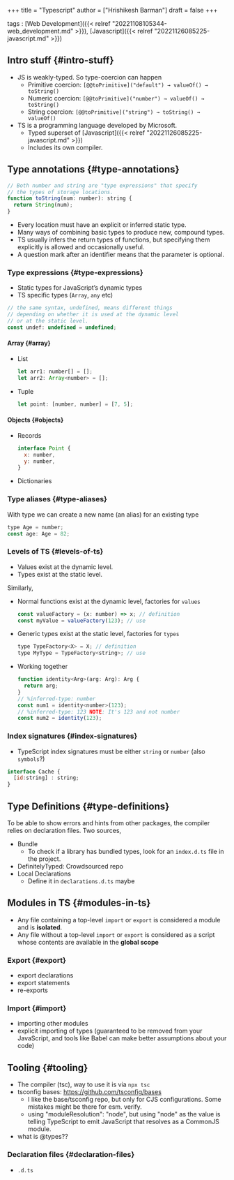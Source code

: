 +++
title = "Typescript"
author = ["Hrishikesh Barman"]
draft = false
+++

tags
: [Web Development]({{< relref "20221108105344-web_development.md" >}}), [Javascript]({{< relref "20221126085225-javascript.md" >}})


## Intro stuff {#intro-stuff}

-   JS is weakly-typed. So type-coercion can happen
    -   Primitive coercion: `[@@toPrimitive]("default") → valueOf() → toString()`
    -   Numeric coercion: `[@@toPrimitive]("number") → valueOf() → toString()`
    -   String coercion: `[@@toPrimitive]("string") → toString() → valueOf()`
-   TS is a programming language developed by Microsoft.
    -   Typed superset of [Javascript]({{< relref "20221126085225-javascript.md" >}})
    -   Includes its own compiler.


## Type annotations {#type-annotations}

```javascript
// Both number and string are "type expressions" that specify
// the types of storage locations.
function toString(num: number): string {
  return String(num);
}
```

-   Every location must have an explicit or inferred static type.
-   Many ways of combining basic types to produce new, compound types.
-   TS usually infers the return types of functions, but specifying them explicitly is allowed and occasionally useful.
-   A question mark after an identifier means that the parameter is optional.


### Type expressions {#type-expressions}

-   Static types for JavaScript’s dynamic types
-   TS specific types (`Array`, `any` etc)

<!--listend-->

```javascript
// the same syntax, undefined, means different things
// depending on whether it is used at the dynamic level
// or at the static level.
const undef: undefined = undefined;
```


#### Array {#array}

-   List
    ```js
    let arr1: number[] = [];
    let arr2: Array<number> = [];
    ```
-   Tuple
    ```js
    let point: [number, number] = [7, 5];
    ```


#### Objects {#objects}

-   Records
    ```js
    interface Point {
      x: number,
      y: number,
    }
    ```
-   Dictionaries


### Type aliases {#type-aliases}

With type we can create a new name (an alias) for an existing type

```js
type Age = number;
const age: Age = 82;
```


### Levels of TS {#levels-of-ts}

-   Values exist at the dynamic level.
-   Types exist at the static level.

Similarly,

-   Normal functions exist at the dynamic level, factories for `values`
    ```js
    const valueFactory = (x: number) => x; // definition
    const myValue = valueFactory(123); // use
    ```
-   Generic types exist at the static level, factories for `types`
    ```js
    type TypeFactory<X> = X; // definition
    type MyType = TypeFactory<string>; // use
    ```
-   Working together
    ```js
    function identity<Arg>(arg: Arg): Arg {
      return arg;
    }
    // %inferred-type: number
    const num1 = identity<number>(123);
    // %inferred-type: 123 NOTE: It's 123 and not number
    const num2 = identity(123);
    ```


### Index signatures {#index-signatures}

-   TypeScript index signatures must be either `string` or `number` (also `symbols`?)

<!--listend-->

```js
interface Cache {
  [id:string] : string;
}
```


## Type Definitions {#type-definitions}

To be able to show errors and hints from other packages, the compiler relies on declaration files. Two sources,

-   Bundle
    -   To check if a library has bundled types, look for an `index.d.ts` file in the project.
-   DefinitelyTyped: Crowdsourced repo
-   Local Declarations
    -   Define it in `declarations.d.ts` maybe


## Modules in TS {#modules-in-ts}

-   Any file containing a top-level `import` or `export` is considered a module and is **isolated**.
-   Any file without a top-level `import` or `export` is considered as a script whose contents are available in the **global scope**


### Export {#export}

-   export declarations
-   export statements
-   re-exports


### Import {#import}

-   importing other modules
-   explicit importing of types (guaranteed to be removed from your JavaScript, and tools like Babel can make better assumptions about your code)


## Tooling {#tooling}

-   The compiler (tsc), way to use it is via `npx tsc`
-   tsconfig bases: <https://github.com/tsconfig/bases>
    -   I like the base/tsconfig repo, but only for CJS configurations. Some mistakes might be there for esm. verify.
    -   using "moduleResolution": "node", but using "node" as the value is telling TypeScript to emit JavaScript that resolves as a CommonJS module.
-   what is @types??


### Declaration files {#declaration-files}

-   `.d.ts`
